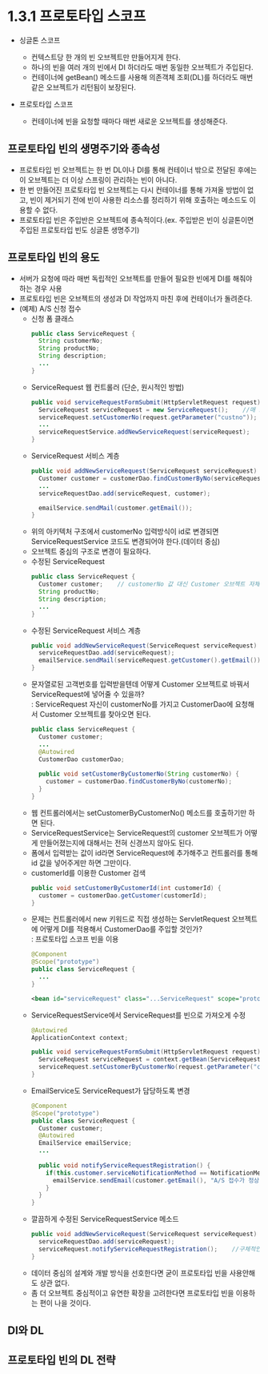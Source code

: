 # 1.3.1 프로토타입 스코프
- 싱글톤 스코프
  + 컨텍스트당 한 개의 빈 오브젝트만 만들어지게 한다.
  + 하나의 빈을 여러 개의 빈에서 DI 하더라도 매번 동일한 오브젝트가 주입된다.
  + 컨테이너에 getBean() 메소드를 사용해 의존객체 조회(DL)를 하더라도 매번 같은 오브젝트가 리턴됨이 보장된다.

- 프로토타입 스코프
  + 컨테이너에 빈을 요청할 때마다 매번 새로운 오브젝트를 생성해준다.

## 프로토타입 빈의 생명주기와 종속성
- 프로토타입 빈 오브젝트는 한 번 DL이나 DI를 통해 컨테이너 밖으로 전달된 후에는 이 오브젝트는 더 이상 스프링이 관리하는 빈이 아니다.
- 한 번 만들어진 프로토타입 빈 오브젝트는 다시 컨테이너를 통해 가져올 방법이 없고, 빈이 제거되기 전에 빈이 사용한 리소스를 정리하기 위해 호출하는 메소드도 이용할 수 없다.
- 프로토타입 빈은 주입반은 오브젝트에 종속적이다.(ex. 주입받은 빈이 싱글톤이면 주입된 프로토타입 빈도 싱글톤 생명주기)

## 프로토타입 빈의 용도
- 서버가 요청에 따라 매번 독립적인 오브젝트를 만들어 필요한 빈에게 DI를 해줘야 하는 경우 사용
- 프로토타입 빈은 오브젝트의 생성과 DI 작업까지 마친 후에 컨테이너가 돌려준다.
- (예제) A/S 신청 접수
  + 신청 폼 클래스
    ```java
    public class ServiceRequest {
      String customerNo;
      String productNo;
      String description;
      ...
    }
    ```
   + ServiceRequest 웹 컨트롤러 (단순, 원시적인 방법)
     ```java
     public void serviceRequestFormSubmit(HttpServletRequest request) {
       ServiceRequest serviceRequest = new ServiceRequest();    //매 요청마다 새로 생성
       serviceRequest.setCustomerNo(request.getParameter("custno"));
       ...
       serviceRequestService.addNewServiceRequest(serviceRequest);
     }
     ```
   + ServiceRequest 서비스 계층
     ```java
     public void addNewServiceRequest(ServiceRequest serviceRequest) {
       Customer customer = customerDao.findCustomerByNo(serviceRequest.getCustomerNo());
       ...
       serviceRequestDao.add(serviceRequest, customer);

       emailService.sendMail(customer.getEmail());
     }
     ```
   + 위의 아키텍처 구조에서 customerNo 입력방식이 id로 변경되면 ServiceRequestService 코드도 변경되어야 한다.(데이터 중심)
   + 오브젝트 중심의 구조로 변경이 필요하다.
   + 수정된 ServiceRequest
     ```java
     public class ServiceRequest {
       Customer customer;    // customerNo 값 대신 Customer 오브젝트 자체를 갖고 있게 한다.
       String productNo;
       String description;
       ...
     }
     ```
   + 수정된 ServiceRequest 서비스 계층
     ```java
     public void addNewServiceRequest(ServiceRequest serviceRequest) {
       serviceRequestDao.add(serviceRequest);
       emailService.sendMail(serviceRequest.getCustomer().getEmail());
     }
     ```
   + 문자열로된 고객번호를 입력받을텐데 어떻게 Customer 오브젝트로 바꿔서 ServiceRequest에 넣어줄 수 있을까?  
     : ServiceRequest 자신이 customerNo를 가지고 CustomerDao에 요청해서 Customer 오브젝트를 찾아오면 된다.
     ```java
     public class ServiceRequest {
       Customer customer;
       ...
       @Autowired
       CustomerDao customerDao;     
       
       public void setCustomerByCustomerNo(String customerNo) {
         customer = customerDao.findCustomerByNo(customerNo);
       }
     }
     ```
   + 웹 컨트롤러에서는 setCustomerByCustomerNo() 메소드를 호출하기만 하면 된다.
   + ServiceRequestService는 ServiceRequest의 customer 오브젝트가 어떻게 만들어졌는지에 대해서는 전혀 신경쓰지 않아도 된다.
   + 폼에서 입력받는 값이 id라면 ServiceRequest에 추가해주고 컨트롤러를 통해 id 값을 넣어주게만 하면 그만이다.
   + customerId를 이용한 Customer 검색
     ```java
     public void setCustomerByCustomerId(int customerId) {
       customer = customerDao.getCustomer(customerId);
     }
     ```
   + 문제는 컨트롤러에서 new 키워드로 직접 생성하는 ServletRequest 오브젝트에 어떻게 DI를 적용해서 CustomerDao를 주입할 것인가?  
     : 프로토타입 스코프 빈을 이용
     ```java
     @Component
     @Scope("prototype")
     public class ServiceRequest {
       ...
     }
     ```
     ```xml
     <bean id="serviceRequest" class="...ServiceRequest" scope="prototype" />
     ```
   + ServiceRequestService에서 ServiceRequest를 빈으로 가져오게 수정
     ```java
     @Autowired
     ApplicationContext context;

     public void serviceRequestFormSubmit(HttpServletRequest request) {
       ServiceRequest serviceRequest = context.getBean(ServiceRequest.class);
       serviceRequest.setCustomerByCustomerNo(request.getParameter("custno"));
     }
     ```
   + EmailService도 ServiceRequest가 담당하도록 변경
     ```java
     @Component
     @Scope("prototype")
     public class ServiceRequest {
       Customer customer;
       @Autowired
       EmailService emailService;
       ...
       
       public void notifyServiceRequestRegistration() {
         if(this.customer.serviceNotificationMethod == NotificationMethod.EMAIL) {
           emailService.sendEmail(customer.getEmail(), "A/S 접수가 정상적으로 처리되었습니다");
         }
       }
     }
     ```
   + 깔끔하게 수정된 ServiceRequestService 메소드
     ```java
     public void addNewServiceRequest(ServiceRequest serviceRequest) {
       serviceRequestDao.add(serviceRequest);
       serviceRequest.notifyServiceRequestRegistration();    //구체적인 통보 작업은 ServiceRequest에서 알아서 담당하게 한다.
     }
     ```
   + 데이터 중심의 설계와 개발 방식을 선호한다면 굳이 프로토타입 빈을 사용안해도 상관 없다.
   + 좀 더 오브젝트 중심적이고 유연한 확장을 고려한다면 프로토타입 빈을 이용하는 편이 나을 것이다.

## DI와 DL

## 프로토타입 빈의 DL 전략